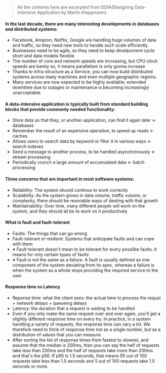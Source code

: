 > All the contents here are excerpted from DDIA(Designing Data-Intensive Application by Martin Kleppmann).


#### In the last decade, there are many interesting developments in databases and distributed systems:
- Facebook, Amazon, Netflix, Google are handling huge volumes of data and traffic, so they need new tools to handle such scale efficiently.
- Businesses need to be agile, so they need to keep develpoment cycle short and data models flexible.
- The number of core and network speeds are increasing, but CPU clock speeds are barely so, it means parallelism is only gonna increase
- Thanks to Infra-structure as a Service, you can now build distributed systems across many machines and even multiple geographic regions.
- Many services are now expected to be highly available; extended downtime due to outages or maintenance is becoming increasingly unacceptable.


#### A data-intensive application is typically built from standard building blocks that provide commonly needed functionality:
- Store data so that they, or another application, can find it again later <- databases
- Remember the result of an expensive operation, to speed up reads <- caches
- Allows users to search data by keyword or filter it in various ways <- search indexes
- Send a message to another process, to be handled asynchronously <- stream processing
- Periodically crunch a large amount of accumulated data <- batch processing


#### Three concerns that are important in most software systems:
- Reliability: The system should continue to work correctly
- Scalability: As the system grows in data volume, traffic volume, or complexity, there should be resonable ways of dealing with that growth
- Maintainability: Over time, many different people will work on the system, and they should all be to work on it productively

#### What is fault and fault-tolerant
- Faults: The things that can go wrong
- Fault-tolerant or resilient: Systems that anticipate faults and can cope with them
- ※ Fault-tolerant doesn't mean to be tolerant for every possilbe faults. it means for only certain types of faults
- ※ Fault is not the same as a failure. A fault is usually defined as one component of the system deviating from its spec, whereas a failure is when the system as a whole stops providing the required service to the user. 

#### Response time vs Latency
- Reponse time: what the client sees: the actual time to process the requst + network delays + queueing delays
- Latency: the duration that a request is waiting to be handled
- Even if you only make the same request over and over again, you'll get a slightly different response time on every try. In practice, in a system handling a variety of requests, the response time can vary a lot. We therefore need to think of response time not as a single number, but as a *distribution* of values that you can measure
- After sorting the list of response times from fastest to slowest, and assume that the median is 200ms, then you can say the half of requests take less than 200ms and the half of requests take more than 200ms and that's the p50. If p95 is 1.5 seconds, that means 95 out of 100 requests take less than 1.5 seconds and 5 out of 100 requests take 1.5 seconds or more.




